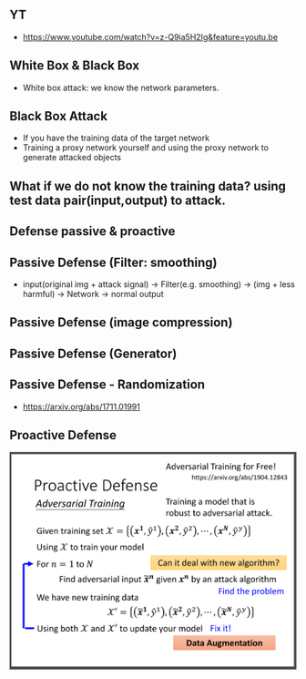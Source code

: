 ## YT  
  * https://www.youtube.com/watch?v=z-Q9ia5H2Ig&feature=youtu.be  

## White Box & Black Box  
  * White box attack: we know the network parameters.  

## Black Box Attack  
  * If you have the training data of the target network  
  * Training a proxy network yourself and using the proxy network to generate attacked objects  

## What if we do not know the training data?  using test data pair(input,output) to attack.  
## Defense passive & proactive  

## Passive Defense (Filter: smoothing)  
  * input(original img + attack signal) -> Filter(e.g. smoothing) -> (img + less harmful) -> Network -> normal output  

## Passive Defense (image compression)  
## Passive Defense (Generator)  
## Passive Defense - Randomization  
  * https://arxiv.org/abs/1711.01991  

## Proactive Defense
![Image of Yaktocat](https://github.com/ting-chih/NTU-ML2021spring/blob/main/image/proactive%20defense.png)  
